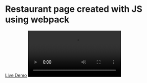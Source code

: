 # Restaurant page created with JS using webpack


[Live Demo](https://yuniel-reyes.github.io/restaurant-page/)
![restaurant.webm](https://user-images.githubusercontent.com/72564293/194530458-9895b7c1-5f68-43b0-a798-63bb7215fb82.webm)
